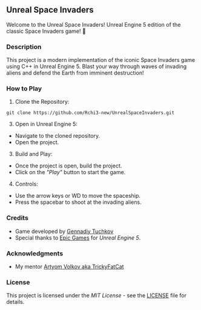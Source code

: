 ## Unreal Space Invaders

Welcome to the Unreal Space Invaders! Unreal Engine 5 edition of the classic Space Invaders game! :tada:

### Description

This project is a modern implementation of the iconic Space Invaders game using C++ in Unreal Engine 5. Blast your way through waves of invading aliens and defend the Earth from imminent destruction!

### How to Play

1. Clone the Repository:

```
git clone https://github.com/Rchi3-new/UnrealSpaceInvaders.git
```

3. Open in Unreal Engine 5:
- Navigate to the cloned repository.
- Open the project.

3. Build and Play:
- Once the project is open, build the project.
- Click on the *"Play"* button to start the game.

4. Controls:
- Use the arrow keys or WD to move the spaceship.
- Press the spacebar to shoot at the invading aliens.

### Credits

- Game developed by [Gennadiy Tuchkov](https://github.com/Rchi3-new)
- Special thanks to [Epic Games](https://www.unrealengine.com/) for *Unreal Engine 5*.

### Acknowledgments

- My mentor [Artyom Volkov aka TrickyFatCat](https://github.com/TrickyFatCat)

### License

This project is licensed under the *MIT License* - see the [LICENSE](LICENSE) file for details.
